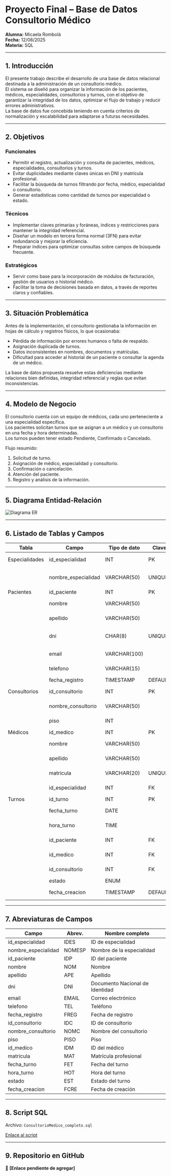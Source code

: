 # Proyecto Final – Base de Datos Consultorio Médico

**Alumna:** Micaela Rombolá  
**Fecha:** 12/08/2025  
**Materia:** SQL  

---

## 1. Introducción
El presente trabajo describe el desarrollo de una base de datos relacional destinada a la administración de un consultorio médico.  
El sistema se diseñó para organizar la información de los pacientes, médicos, especialidades, consultorios y turnos, con el objetivo de garantizar la integridad de los datos, optimizar el flujo de trabajo y reducir errores administrativos.  
La base de datos fue concebida teniendo en cuenta criterios de normalización y escalabilidad para adaptarse a futuras necesidades.

---

## 2. Objetivos

### Funcionales
- Permitir el registro, actualización y consulta de pacientes, médicos, especialidades, consultorios y turnos.
- Evitar duplicidades mediante claves únicas en DNI y matrícula profesional.
- Facilitar la búsqueda de turnos filtrando por fecha, médico, especialidad o consultorio.
- Generar estadísticas como cantidad de turnos por especialidad o estado.

### Técnicos
- Implementar claves primarias y foráneas, índices y restricciones para mantener la integridad referencial.
- Diseñar un modelo en tercera forma normal (3FN) para evitar redundancia y mejorar la eficiencia.
- Preparar índices para optimizar consultas sobre campos de búsqueda frecuente.

### Estratégicos
- Servir como base para la incorporación de módulos de facturación, gestión de usuarios o historial médico.
- Facilitar la toma de decisiones basada en datos, a través de reportes claros y confiables.

---

## 3. Situación Problemática
Antes de la implementación, el consultorio gestionaba la información en hojas de cálculo y registros físicos, lo que ocasionaba:
- Pérdida de información por errores humanos o falta de respaldo.
- Asignación duplicada de turnos.
- Datos inconsistentes en nombres, documentos y matrículas.
- Dificultad para acceder al historial de un paciente o consultar la agenda de un médico.

La base de datos propuesta resuelve estas deficiencias mediante relaciones bien definidas, integridad referencial y reglas que evitan inconsistencias.

---

## 4. Modelo de Negocio
El consultorio cuenta con un equipo de médicos, cada uno perteneciente a una especialidad específica.  
Los pacientes solicitan turnos que se asignan a un médico y un consultorio en una fecha y hora determinadas.  
Los turnos pueden tener estado Pendiente, Confirmado o Cancelado.  

Flujo resumido:
1. Solicitud de turno.
2. Asignación de médico, especialidad y consultorio.
3. Confirmación o cancelación.
4. Atención del paciente.
5. Registro y análisis de la información.

---

## 5. Diagrama Entidad-Relación
![Diagrama ER](ConsultorioMedico_Rombola_ERD.png)

---

## 6. Listado de Tablas y Campos

| Tabla | Campo | Tipo de dato | Clave | Descripción |
|-------|-------|-------------|-------|-------------|
| Especialidades | id_especialidad | INT | PK | ID de la especialidad |
|  | nombre_especialidad | VARCHAR(50) | UNIQUE | Nombre único de la especialidad |
| Pacientes | id_paciente | INT | PK | ID del paciente |
|  | nombre | VARCHAR(50) |  | Nombre del paciente |
|  | apellido | VARCHAR(50) |  | Apellido del paciente |
|  | dni | CHAR(8) | UNIQUE | Documento Nacional de Identidad |
|  | email | VARCHAR(100) |  | Correo electrónico |
|  | telefono | VARCHAR(15) |  | Teléfono de contacto |
|  | fecha_registro | TIMESTAMP | DEFAULT | Fecha de alta |
| Consultorios | id_consultorio | INT | PK | ID del consultorio |
|  | nombre_consultorio | VARCHAR(50) |  | Nombre identificatorio |
|  | piso | INT |  | Piso del edificio |
| Médicos | id_medico | INT | PK | ID del médico |
|  | nombre | VARCHAR(50) |  | Nombre del médico |
|  | apellido | VARCHAR(50) |  | Apellido del médico |
|  | matricula | VARCHAR(20) | UNIQUE | Matrícula profesional |
|  | id_especialidad | INT | FK | Relación con Especialidades |
| Turnos | id_turno | INT | PK | ID del turno |
|  | fecha_turno | DATE |  | Fecha programada |
|  | hora_turno | TIME |  | Hora programada |
|  | id_paciente | INT | FK | Relación con Pacientes |
|  | id_medico | INT | FK | Relación con Médicos |
|  | id_consultorio | INT | FK | Relación con Consultorios |
|  | estado | ENUM |  | Estado actual |
|  | fecha_creacion | TIMESTAMP | DEFAULT | Fecha y hora de registro |

---

## 7. Abreviaturas de Campos

| Campo | Abrev. | Nombre completo |
|---|---|---|
| id_especialidad | IDES | ID de especialidad |
| nombre_especialidad | NOMESP | Nombre de la especialidad |
| id_paciente | IDP | ID del paciente |
| nombre | NOM | Nombre |
| apellido | APE | Apellido |
| dni | DNI | Documento Nacional de Identidad |
| email | EMAIL | Correo electrónico |
| telefono | TEL | Teléfono |
| fecha_registro | FREG | Fecha de registro |
| id_consultorio | IDC | ID de consultorio |
| nombre_consultorio | NOMC | Nombre del consultorio |
| piso | PISO | Piso |
| id_medico | IDM | ID del médico |
| matricula | MAT | Matrícula profesional |
| fecha_turno | FET | Fecha del turno |
| hora_turno | HOT | Hora del turno |
| estado | EST | Estado del turno |
| fecha_creacion | FCRE | Fecha de creación |

---

## 8. Script SQL
Archivo: `ConsultorioMedico_completo.sql`

[Enlace al script](ConsultorioMedico_completo.sql)

---

## 9. Repositorio en GitHub
🔗 **[Enlace pendiente de agregar]**